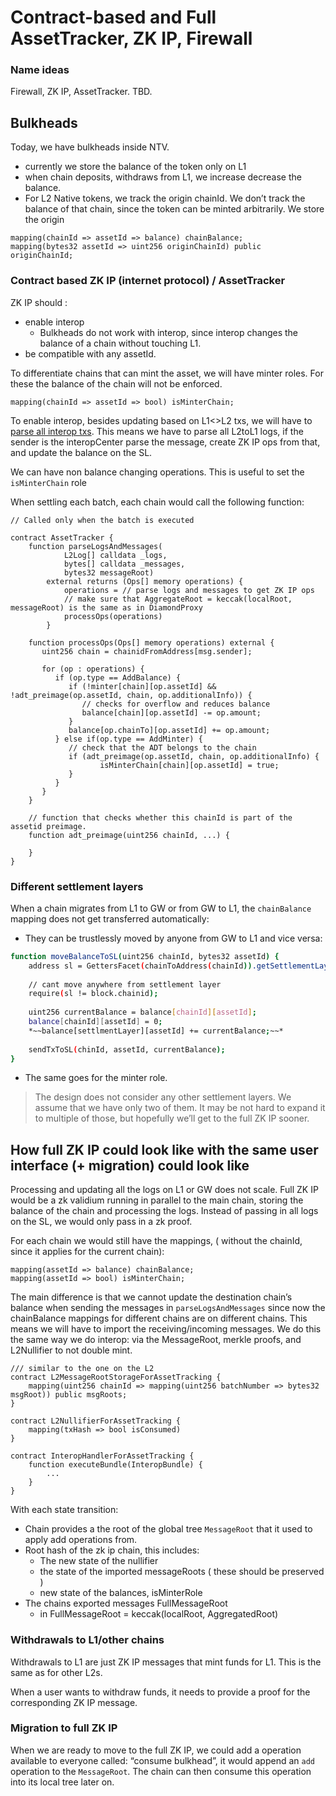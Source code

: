 # Contract-based and Full AssetTracker, ZK IP, Firewall

### Name ideas

Firewall, ZK IP, AssetTracker. TBD.

## Bulkheads

Today, we have bulkheads inside NTV. 

- currently we store the balance of the token only on L1
- when chain deposits, withdraws from L1, we increase decrease the balance.
- For L2 Native tokens, we track the origin chainId. We don’t track the balance of that chain, since the token can be minted arbitrarily. We store the origin

```solidity
mapping(chainId => assetId => balance) chainBalance;
mapping(bytes32 assetId => uint256 originChainId) public originChainId;
```

### Contract based ZK IP  (internet protocol) / AssetTracker

ZK IP should :

- enable interop
    - Bulkheads do not work with interop, since interop changes the balance of a chain without touching L1.
- be compatible with any assetId.

To differentiate chains that can mint the asset, we will have minter roles. For these the balance of the chain will not be enforced. 

```solidity
mapping(chainId => assetId => bool) isMinterChain;
```

To enable interop, besides updating based on L1<>L2 txs, we will have to [parse all interop txs](https://github.com/matter-labs/era-contracts/blob/b5fda9c4dd8171ffb53337711fe8da43b4266026/l1-contracts/contracts/bridge/asset-tracker/AssetTrackerBase.sol#L35). This means we have to parse all L2toL1 logs, if the sender is the interopCenter parse the message, create ZK IP ops from that, and update the balance on the SL. 

We can have non balance changing operations. This is useful to set the `isMinterChain` role

When settling each batch, each chain would call the following function: 

```solidity
// Called only when the batch is executed

contract AssetTracker {
	function parseLogsAndMessages(
			L2Log[] calldata _logs, 
			bytes[] calldata _messages, 
			bytes32 messageRoot) 
		external returns (Ops[] memory operations) {
			operations = // parse logs and messages to get ZK IP ops
			// make sure that AggregateRoot = keccak(localRoot, messageRoot) is the same as in DiamondProxy
			processOps(operations)
		}
	
	function processOps(Ops[] memory operations) external {
	   uint256 chain = chainidFromAddress[msg.sender];
	   
	   for (op : operations) {
	      if (op.type == AddBalance) {
	         if (!minter[chain][op.assetId] && !adt_preimage(op.assetId, chain, op.additionalInfo)) {
	            // checks for overflow and reduces balance
	            balance[chain][op.assetId] -= op.amount;
	         }
	         balance[op.chainTo][op.assetId] += op.amount;
	      } else if(op.type == AddMinter) {
	         // check that the ADT belongs to the chain
	         if (adt_preimage(op.assetId, chain, op.additionalInfo) {
			        isMinterChain[chain][op.assetId] = true;
	         }
	      }
	   }
	}
	
	// function that checks whether this chainId is part of the assetid preimage.
	function adt_preimage(uint256 chainId, ...) {
	
	}
}
```

### Different settlement layers

When a chain migrates from L1 to GW or from GW to L1, the `chainBalance` mapping does not get transferred automatically:

- They can be trustlessly moved by anyone from GW to L1 and vice versa:

```bash
function moveBalanceToSL(uint256 chainId, bytes32 assetId) {
	address sl = GettersFacet(chainToAddress(chainId)).getSettlementLayer();
	
	// cant move anywhere from settlement layer
	require(sl != block.chainid);
	
	uint256 currentBalance = balance[chainId][assetId];
	balance[chainId][assetId] = 0;
	*~~balance[settlmentLayer][assetId] += currentBalance;~~*
	
	sendTxToSL(chinId, assetId, currentBalance);
}
```

 - The same goes for the minter role.

> The design does not consider any other settlement layers. We assume that we have only two of them. It may be not hard to expand it to multiple of those, but hopefully we’ll get to the full ZK IP sooner.
> 

## How full ZK IP could look like with the same user interface (+ migration) could look like

Processing and updating all the logs on L1 or GW does not scale. Full ZK IP would be a zk validium running in parallel to the main chain, storing the balance of the chain and processing the logs. Instead of passing in all logs on the SL, we would only pass in a zk proof.  

For each chain we would still have the mappings, ( without the chainId, since it applies for the current chain):

```solidity
mapping(assetId => balance) chainBalance;
mapping(assetId => bool) isMinterChain;
```

The main difference is that we cannot update the destination chain’s balance when sending the messages in `parseLogsAndMessages` since now the chainBalance mappings for different chains are on different chains. This means we will have to import the receiving/incoming messages. We do this the same way we do interop: via the MessageRoot, merkle proofs, and L2Nullifier to not double mint. 

```solidity
/// similar to the one on the L2
contract L2MessageRootStorageForAssetTracking {
	mapping(uint256 chainId => mapping(uint256 batchNumber => bytes32 msgRoot)) public msgRoots;
}

contract L2NullifierForAssetTracking {
	mapping(txHash => bool isConsumed)
}

contract InteropHandlerForAssetTracking {
	function executeBundle(InteropBundle) {
		...
	}
}
```

With each state transition:

- Chain provides a the root of the global tree `MessageRoot` that it used to apply add operations from.
- Root hash of the zk ip chain, this includes:
    - The new state of the nullifier
    - the state of the imported messageRoots ( these should be preserved )
    - new state of the balances, isMinterRole
- The chains exported messages FullMessageRoot
    - in FullMessageRoot = keccak(localRoot, AggregatedRoot)
    

### Withdrawals to L1/other chains

Withdrawals to L1 are just ZK IP messages that mint funds for L1. This is the same as for other L2s.

When a user wants to withdraw funds, it needs to provide a proof for the corresponding ZK IP message. 

  

### Migration to full ZK IP

When we are ready to move to the full ZK IP, we could add a operation available to everyone called: “consume bulkhead”, it would append an `add` operation to the `MessageRoot`. The chain can then consume this operation into its local tree later on.